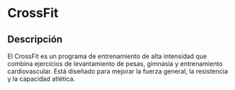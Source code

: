 # CrossFit


## Descripción
El CrossFit es un programa de entrenamiento de alta intensidad que combina ejercicios de levantamiento de pesas, gimnasia y entrenamiento cardiovascular. Está diseñado para mejorar la fuerza general, la resistencia y la capacidad atlética.
